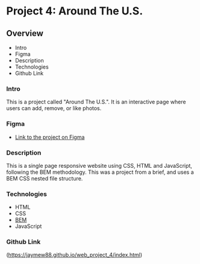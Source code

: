 # Project 4: Around The U.S.

## Overview
* Intro
* Figma
* Description
* Technologies
* Github Link

### Intro

This is a project called "Around The U.S.". It is an interactive page where users can add, remove, or like photos.

### Figma

* [Link to the project on Figma](https://www.figma.com/file/lNsn9aE1Be6bvg9FeAzRXT/Sprint-3-From-Portland-to-Portland-desktop-mobile?node-id=0%3A1)

### Description

This is a single page responsive website using CSS, HTML and JavaScript, following the BEM methodology. This was a project from a brief, and uses a BEM CSS nested file structure.

### Technologies

* HTML
* CSS
* [BEM](https://en.bem.info/) 
* JavaScript

### Github Link

(https://jaymew88.github.io/web_project_4/index.html)


